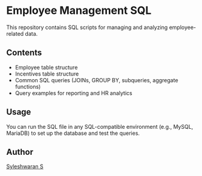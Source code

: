 # Employee Management SQL

This repository contains SQL scripts for managing and analyzing employee-related data.

## Contents
- Employee table structure
- Incentives table structure
- Common SQL queries (JOINs, GROUP BY, subqueries, aggregate functions)
- Query examples for reporting and HR analytics

## Usage
You can run the SQL file in any SQL-compatible environment (e.g., MySQL, MariaDB) to set up the database and test the queries.

## Author
[Syleshwaran S](https://github.com/SyleshwaranS)
